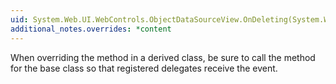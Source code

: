```yaml
---
uid: System.Web.UI.WebControls.ObjectDataSourceView.OnDeleting(System.Web.UI.WebControls.ObjectDataSourceMethodEventArgs)
additional_notes.overrides: *content
---
```


<p>When overriding the <xref href="System.Web.UI.WebControls.ObjectDataSourceView.OnDeleting(System.Web.UI.WebControls.ObjectDataSourceMethodEventArgs)"></xref> method in a derived class, be sure to call the <xref href="System.Web.UI.WebControls.ObjectDataSourceView.OnDeleting(System.Web.UI.WebControls.ObjectDataSourceMethodEventArgs)"></xref> method for the base class so that registered delegates receive the event.</p>


